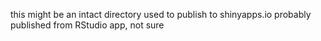 this might be an intact directory used to publish to shinyapps.io
probably published from RStudio app, not sure
